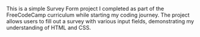 This is a simple Survey Form project I completed as part of the FreeCodeCamp curriculum while starting my coding journey.
The project allows users to fill out a survey with various input fields, demonstrating my understanding of HTML and CSS.

